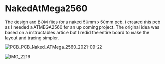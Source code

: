 # NakedAtMega2560
The design and BOM files for a naked 50mm x 50mm pcb.
I created this pcb as I needed a ATMEGA2560 for an up coming project. The original idea was based on a instructables article but I redid the entire board to make the layout and tracing simpler.


![PCB_PCB_Naked_ATMega_2560_2021-09-22](https://user-images.githubusercontent.com/37051908/134409282-a9096c56-0c5d-4373-b096-586f908037be.png)

![IMG_2216](https://user-images.githubusercontent.com/37051908/196030089-fd85da30-97eb-4e5d-8085-bc766509ceda.jpeg)
